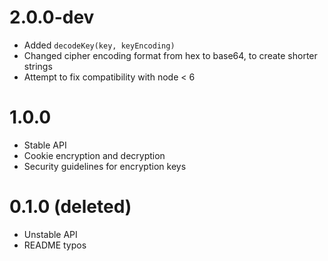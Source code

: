 2.0.0-dev
===
* Added `decodeKey(key, keyEncoding)`
* Changed cipher encoding format from hex to base64, to create shorter strings
* Attempt to fix compatibility with node < 6

1.0.0
===
* Stable API
* Cookie encryption and decryption
* Security guidelines for encryption keys


0.1.0 (deleted)
===
* Unstable API
* README typos